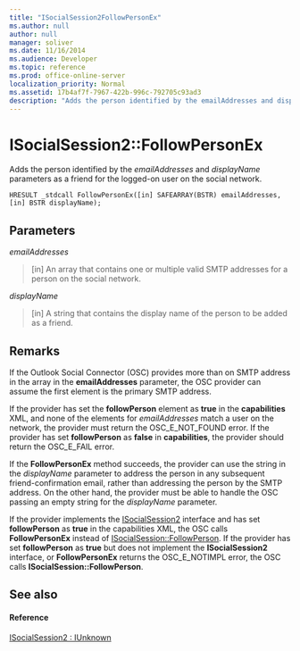 ```yaml
---
title: "ISocialSession2FollowPersonEx"
ms.author: null
author: null
manager: soliver
ms.date: 11/16/2014
ms.audience: Developer
ms.topic: reference
ms.prod: office-online-server
localization_priority: Normal
ms.assetid: 17b4af7f-7967-422b-996c-792705c93ad3
description: "Adds the person identified by the emailAddresses and displayName parameters as a friend for the logged-on user on the social network."
---
```


# ISocialSession2::FollowPersonEx

Adds the person identified by the  _emailAddresses_ and  _displayName_ parameters as a friend for the logged-on user on the social network. 
  
```
HRESULT _stdcall FollowPersonEx([in] SAFEARRAY(BSTR) emailAddresses, [in] BSTR displayName);
```

## Parameters

 _emailAddresses_
  
> [in] An array that contains one or multiple valid SMTP addresses for a person on the social network.
    
 _displayName_
  
> [in] A string that contains the display name of the person to be added as a friend.
    
## Remarks

If the Outlook Social Connector (OSC) provides more than on SMTP address in the array in the **emailAddresses** parameter, the OSC provider can assume the first element is the primary SMTP address. 
  
If the provider has set the **followPerson** element as **true** in the **capabilities** XML, and none of the elements for  _emailAddresses_ match a user on the network, the provider must return the OSC_E_NOT_FOUND error. If the provider has set **followPerson** as **false** in **capabilities**, the provider should return the OSC_E_FAIL error. 
  
If the **FollowPersonEx** method succeeds, the provider can use the string in the  _displayName_ parameter to address the person in any subsequent friend-confirmation email, rather than addressing the person by the SMTP address. On the other hand, the provider must be able to handle the OSC passing an empty string for the  _displayName_ parameter. 
  
If the provider implements the [ISocialSession2](isocialsession2iunknown.md) interface and has set **followPerson** as **true** in the capabilities XML, the OSC calls **FollowPersonEx** instead of [ISocialSession::FollowPerson](isocialsession-followperson.md). If the provider has set **followPerson** as **true** but does not implement the **ISocialSession2** interface, or **FollowPersonEx** returns the OSC_E_NOTIMPL error, the OSC calls **ISocialSession::FollowPerson**.
  
## See also

#### Reference

[ISocialSession2 : IUnknown](isocialsession2iunknown.md)


